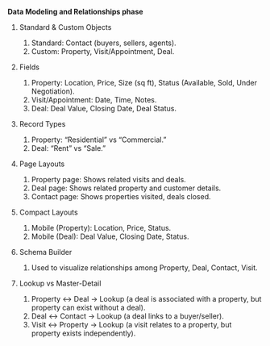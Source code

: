 ﻿**Data Modeling and Relationships phase**

1. Standard & Custom Objects
   1. Standard: Contact (buyers, sellers, agents).
   1. Custom: Property, Visit/Appointment, Deal.

2. Fields
   1. Property: Location, Price, Size (sq ft), Status (Available, Sold, Under Negotiation).
   1. Visit/Appointment: Date, Time, Notes.
   1. Deal: Deal Value, Closing Date, Deal Status.

3. Record Types
   1. Property: “Residential” vs “Commercial.”
   1. Deal: “Rent” vs “Sale.”

4. Page Layouts
   1. Property page: Shows related visits and deals.
   1. Deal page: Shows related property and customer details.
   1. Contact page: Shows properties visited, deals closed.

5. Compact Layouts
   1. Mobile (Property): Location, Price, Status.
   1. Mobile (Deal): Deal Value, Closing Date, Status.

6. Schema Builder
   1. Used to visualize relationships among Property, Deal, Contact, Visit.

7. Lookup vs Master-Detail
   1. Property ↔ Deal → Lookup (a deal is associated with a property, but property can exist without a deal).
   1. Deal ↔ Contact → Lookup (a deal links to a buyer/seller).
   1. Visit ↔ Property → Lookup (a visit relates to a property, but property exists independently).

